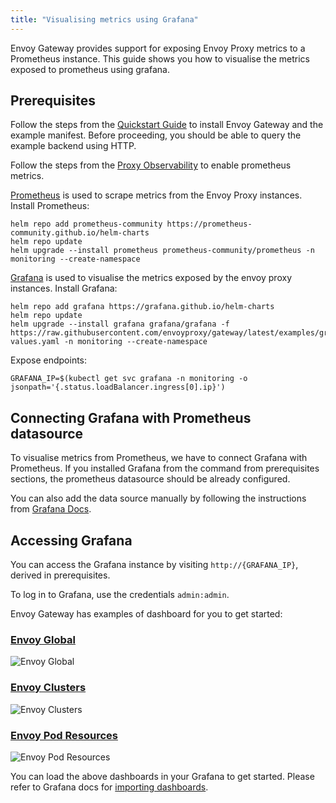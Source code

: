 ```yaml
---
title: "Visualising metrics using Grafana"
---
```


Envoy Gateway provides support for exposing Envoy Proxy metrics to a Prometheus instance.
This guide shows you how to visualise the metrics exposed to prometheus using grafana.

## Prerequisites

Follow the steps from the [Quickstart Guide](../quickstart) to install Envoy Gateway and the example manifest.
Before proceeding, you should be able to query the example backend using HTTP.

Follow the steps from the [Proxy Observability](../observability/proxy-observability#Metrics) to enable prometheus metrics.

[Prometheus](https://prometheus.io) is used to scrape metrics from the Envoy Proxy instances. Install Prometheus:

```shell
helm repo add prometheus-community https://prometheus-community.github.io/helm-charts
helm repo update
helm upgrade --install prometheus prometheus-community/prometheus -n monitoring --create-namespace
```

[Grafana](https://grafana.com/grafana/) is used to visualise the metrics exposed by the envoy proxy instances.
Install Grafana:

```shell
helm repo add grafana https://grafana.github.io/helm-charts
helm repo update
helm upgrade --install grafana grafana/grafana -f https://raw.githubusercontent.com/envoyproxy/gateway/latest/examples/grafana/helm-values.yaml -n monitoring --create-namespace
```

Expose endpoints:

```shell
GRAFANA_IP=$(kubectl get svc grafana -n monitoring -o jsonpath='{.status.loadBalancer.ingress[0].ip}')
```

## Connecting Grafana with Prometheus datasource

To visualise metrics from Prometheus, we have to connect Grafana with Prometheus. If you installed Grafana from the command
from prerequisites sections, the prometheus datasource should be already configured.

You can also add the data source manually by following the instructions from [Grafana Docs](https://grafana.com/docs/grafana/latest/datasources/prometheus/configure-prometheus-data-source/).

## Accessing Grafana

You can access the Grafana instance by visiting `http://{GRAFANA_IP}`, derived in prerequisites.

To log in to Grafana, use the credentials `admin:admin`.

Envoy Gateway has examples of dashboard for you to get started:

### [Envoy Global](https://raw.githubusercontent.com/envoyproxy/gateway/main/examples/grafana/dashboards/envoy-global.json)

![Envoy Global](/img/envoy-global-dashboard.png)

### [Envoy Clusters](https://raw.githubusercontent.com/envoyproxy/gateway/main/examples/grafana/dashboards/envoy-clusters.json)

![Envoy Clusters](/img/envoy-clusters-dashboard.png)

### [Envoy Pod Resources](https://raw.githubusercontent.com/envoyproxy/gateway/main/examples/grafana/dashboards/envoy-pod-resource.json)

![Envoy Pod Resources](/img/envoy-pod-resources-dashboard.png)

You can load the above dashboards in your Grafana to get started. Please refer to Grafana docs for [importing dashboards](https://grafana.com/docs/grafana/latest/dashboards/manage-dashboards/#import-a-dashboard).
